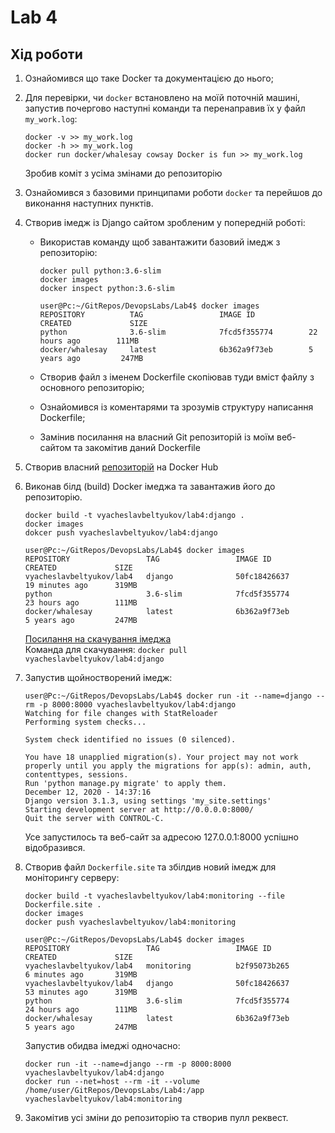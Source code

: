 # Lab 4
## Хід роботи
1. Ознайомився що таке Docker та документацією до нього;
2. Для перевірки, чи ```docker``` встановлено на моїй поточній машині, запустив почергово наступні команди та перенаправив їх у файл ```my_work.log```:
        
       docker -v >> my_work.log
       docker -h >> my_work.log
       docker run docker/whalesay cowsay Docker is fun >> my_work.log
   Зробив коміт з усіма змінами до репозиторію
3. Ознайомився з базовими принципами роботи ```docker``` та перейшов до виконання наступних пунктів.
4. Створив імедж із Django сайтом зробленим у попередній роботі:
    * Використав команду щоб завантажити базовий імедж з репозиторію:
            
          docker pull python:3.6-slim
          docker images
          docker inspect python:3.6-slim
          
          user@Pc:~/GitRepos/DevopsLabs/Lab4$ docker images
          REPOSITORY          TAG                 IMAGE ID            CREATED             SIZE
          python              3.6-slim            7fcd5f355774        22 hours ago        111MB
          docker/whalesay     latest              6b362a9f73eb        5 years ago         247MB
    * Створив файл з іменем Dockerfile скопіював туди вміст файлу з основного репозиторію;
    * Ознайомився із коментарями та зрозумів структуру написання Dockerfile;
    * Замінив посилання на власний Git репозиторій із моїм веб-сайтом та закомітив даний Dockerfile
5. Створив власний [репозиторій](https://hub.docker.com/repository/docker/vyacheslavbeltyukov/lab4) на Docker Hub
6. Виконав білд (build) Docker імеджа та завантажив його до репозиторію.
        
       docker build -t vyacheslavbeltyukov/lab4:django .
       docker images
       dokcer push vyacheslavbeltyukov/lab4:django
       
       user@Pc:~/GitRepos/DevopsLabs/Lab4$ docker images
       REPOSITORY                 TAG                 IMAGE ID            CREATED             SIZE
       vyacheslavbeltyukov/lab4   django              50fc18426637        19 minutes ago      319MB
       python                     3.6-slim            7fcd5f355774        23 hours ago        111MB
       docker/whalesay            latest              6b362a9f73eb        5 years ago         247MB
    [Посилання на скачування імеджа](https://hub.docker.com/layers/vyacheslavbeltyukov/lab4/django/images/sha256-f5524543325ecac35cc595889a0e04892f5d4cac1d28bd2666d6364365c3bc5e?context=repo)  
    Команда для скачування: ```docker pull vyacheslavbeltyukov/lab4:django```
7. Запустив щойностворений імедж:
        
       user@Pc:~/GitRepos/DevopsLabs/Lab4$ docker run -it --name=django --rm -p 8000:8000 vyacheslavbeltyukov/lab4:django
       Watching for file changes with StatReloader
       Performing system checks...
       
       System check identified no issues (0 silenced).
       
       You have 18 unapplied migration(s). Your project may not work properly until you apply the migrations for app(s): admin, auth, contenttypes, sessions.
       Run 'python manage.py migrate' to apply them.
       December 12, 2020 - 14:37:16
       Django version 3.1.3, using settings 'my_site.settings'
       Starting development server at http://0.0.0.0:8000/
       Quit the server with CONTROL-C.
       
      Усе запустилось та веб-сайт за адресою 127.0.0.1:8000 успішно відобразився.
8. Створив файл ```Dockerfile.site``` та збілдив новий імедж для моніторингу серверу:
        
       docker build -t vyacheslavbeltyukov/lab4:monitoring --file Dockerfile.site .
       docker images
       docker push vyacheslavbeltyukov/lab4:monitoring
       
       user@Pc:~/GitRepos/DevopsLabs/Lab4$ docker images
       REPOSITORY                 TAG                 IMAGE ID            CREATED             SIZE
       vyacheslavbeltyukov/lab4   monitoring          b2f95073b265        6 minutes ago       319MB
       vyacheslavbeltyukov/lab4   django              50fc18426637        53 minutes ago      319MB
       python                     3.6-slim            7fcd5f355774        24 hours ago        111MB
       docker/whalesay            latest              6b362a9f73eb        5 years ago         247MB
    Запустив обидва імеджі одночасно:
       
       docker run -it --name=django --rm -p 8000:8000 vyacheslavbeltyukov/lab4:django
       docker run --net=host --rm -it --volume /home/user/GitRepos/DevopsLabs/Lab4:/app vyacheslavbeltyukov/lab4:monitoring
9. Закомітив усі зміни до репозиторію та створив пулл реквест.
